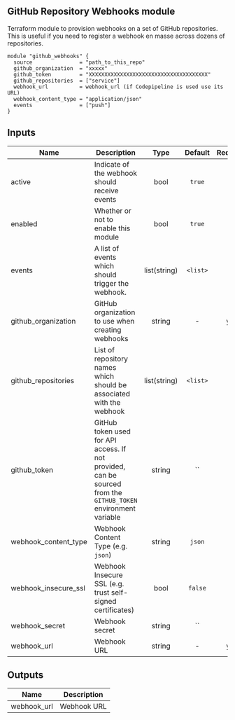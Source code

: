 ## GitHub Repository Webhooks module

Terraform module to provision webhooks on a set of GitHub repositories. This is useful if you need to register a webhook en masse across dozens of repositories.

```
module "github_webhooks" {
  source               = "path_to_this_repo"
  github_organization  = "xxxxx"
  github_token         = "XXXXXXXXXXXXXXXXXXXXXXXXXXXXXXXXXXXXXX"
  github_repositories  = ["service"]
  webhook_url          = webhook_url (if Codepipeline is used use its URL)
  webhook_content_type = "application/json"
  events               = ["push"]
}
```


## Inputs

| Name | Description | Type | Default | Required |
|------|-------------|:----:|:-----:|:-----:|
| active | Indicate of the webhook should receive events | bool | `true` | no |
| enabled | Whether or not to enable this module | bool | `true` | no |
| events | A list of events which should trigger the webhook. | list(string) | `<list>` | no |
| github_organization | GitHub organization to use when creating webhooks | string | - | yes |
| github_repositories | List of repository names which should be associated with the webhook | list(string) | `<list>` | no |
| github_token | GitHub token used for API access. If not provided, can be sourced from the `GITHUB_TOKEN` environment variable | string | `` | no |
| webhook_content_type | Webhook Content Type (e.g. `json`) | string | `json` | no |
| webhook_insecure_ssl | Webhook Insecure SSL (e.g. trust self-signed certificates) | bool | `false` | no |
| webhook_secret | Webhook secret | string | `` | no |
| webhook_url | Webhook URL | string | - | yes |

## Outputs

| Name | Description |
|------|-------------|
| webhook_url | Webhook URL |

